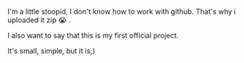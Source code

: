 I'm a little stoopid, I don't know how to work with github. That's why i uploaded it zip :sob: . 

I also want to say that this is my first official project. 

It's small, simple, but it is;)


